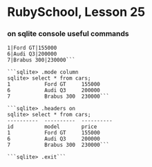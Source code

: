 # RubySchool, Lesson 25

### on sqlite console useful commands

```sqlite> select * from cars;
1|Ford GT|155000
6|Audi Q3|200000
7|Brabus 300|230000```

```sqlite> .mode column
sqlite> select * from cars;
1           Ford GT     155000
6           Audi Q3     200000
7           Brabus 300  230000```

```sqlite> .headers on
sqlite> select * from cars;
----------  ----------  ----------
id          model       price
1           Ford GT     155000
6           Audi Q3     200000
7           Brabus 300  230000```

```sqlite> .exit```